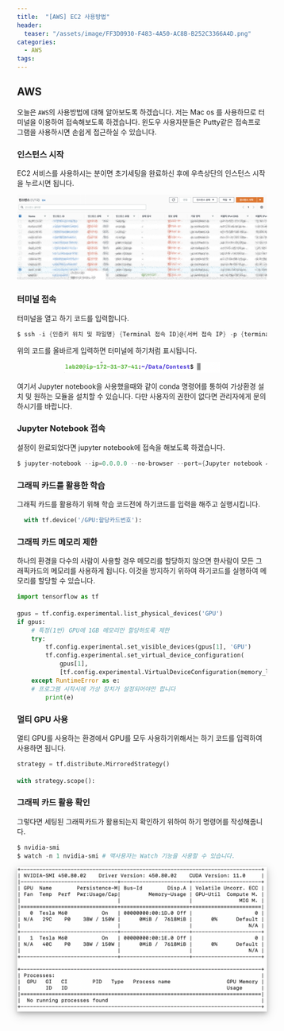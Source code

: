 ```yaml
---
title:  "[AWS] EC2 사용방법"
header:
  teaser: "/assets/image/FF3D0930-F483-4A50-AC8B-B252C3366A4D.png"
categories: 
  - AWS
tags:
---
```

## AWS

오늘은 `AWS`의 사용방법에 대해 알아보도록 하겠습니다. 저는 Mac os 를 사용하므로 터미널을 이용하여 접속해보도록 하겠습니다. 윈도우 사용자분들은 Putty같은 접속프로그램을 사용하시면 손쉽게 접근하실 수 있습니다.

### 인스턴스 시작

EC2 서비스를 사용하시는 분이면 초기세팅을 완료하신 후에 우측상단의 인스턴스 시작을 누르시면 됩니다.

![image-20201028230849139](../../assets/image/image-20201028230849139.png)



### 터미널 접속

터미널을 열고 하기 코드를 입력합니다.

``` powershell
$ ssh -i {인증키 위치 및 파일명} {Terminal 접속 ID}@{서버 접속 IP} -p {terminal 접속 Port} -L {Jupyter notebook 사용 Port}:127.0.0.1:{Jupyter notebook 사용 Port}
```

위의 코드를 올바르게 입력하면 터미널에 하기처럼 표시됩니다.

<p align = 'center'><img src="../../assets/image/image-20201028231127969.png" alt="image-20201028231127969" style="zoom:50%;" /></p>

여기서 Jupyter notebook을 사용했을때와 같이 conda 명령어를 통하여 가상환경 설치 및 원하는 모듈을 설치할 수 있습니다. 다만 사용자의 권한이 없다면 관리자에게 문의하시기를 바랍니다.



### Jupyter Notebook 접속

설정이 완료되었다면 jupyter notebook에 접속을 해보도록 하겠습니다. 

``` powershell
$ jupyter-notebook --ip=0.0.0.0 --no-browser --port={Jupyter notebook 사용 Port}
```

### 그래픽 카드를 활용한 학습

그래픽 카드를 활용하기 위해 학습 코드전에 하기코드를 입력을 해주고 실행시킵니다. 

```python
  with tf.device('/GPU:할당카드번호'):
```

### 그래픽  카드 메모리 제한

하나의 환경을 다수의 사람이 사용할 경우 메모리를 할당하지 않으면 한사람이 모든 그래픽카드의 메모리를 사용하게 됩니다. 이것을 방지하기 위하여 하기코드를 실행하여 메모리를 할당할 수 있습니다.

``` python
import tensorflow as tf

gpus = tf.config.experimental.list_physical_devices('GPU')
if gpus:
    # 특정(1번) GPU에 1GB 메모리만 할당하도록 제한
    try:
        tf.config.experimental.set_visible_devices(gpus[1], 'GPU')
        tf.config.experimental.set_virtual_device_configuration(
            gpus[1],
            [tf.config.experimental.VirtualDeviceConfiguration(memory_limit=1024)])
    except RuntimeError as e:
    # 프로그램 시작시에 가상 장치가 설정되어야만 합니다
        print(e)
```

### 멀티 GPU 사용

멀티 GPU를 사용하는 환경에서 GPU를 모두 사용하기위해서는 하기 코드를 입력하여 사용하면 됩니다.

``` python
strategy = tf.distribute.MirroredStrategy()

with strategy.scope():
```

### 그래픽 카드 활용 확인

그렇다면 세팅된 그래픽카드가 활용되는지 확인하기 위하여 하기 명령어를 작성해줍니다. 

``` powershell 
$ nvidia-smi
$ watch -n 1 nvidia-smi # 맥사용자는 Watch 기능을 사용할 수 있습니다.
```

<p align='center' style="box-shadow: 0 4px 8px 0 rgba(0, 0, 0, 0.2), 0 6px 20px 0 rgba(0, 0, 0, 0.19"><img src="../../assets/image/image-20201030225542239.png" alt="image-20201030225542239" style="zoom:67%;" /></p>

